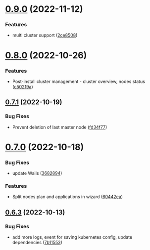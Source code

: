 # [0.9.0](https://github.com/dsieradzki/k4prox/compare/v0.8.0...v0.9.0) (2022-11-12)


### Features

* multi cluster support ([2ce8508](https://github.com/dsieradzki/k4prox/commit/2ce8508e5551ecf523ca3a815713371f468ddb23))



# [0.8.0](https://github.com/dsieradzki/k4prox/compare/v0.7.1...v0.8.0) (2022-10-26)


### Features

* Post-install cluster management - cluster overview, nodes status ([c50219a](https://github.com/dsieradzki/k4prox/commit/c50219acced29aa920952c797ac69c56e4a042a1))



## [0.7.1](https://github.com/dsieradzki/k4prox/compare/v0.7.0...v0.7.1) (2022-10-19)


### Bug Fixes

* Prevent deletion of last master node ([fd34f77](https://github.com/dsieradzki/k4prox/commit/fd34f777ce021cb4e8b9eecd74338f46b7600325))



# [0.7.0](https://github.com/dsieradzki/k4prox/compare/v0.6.3...v0.7.0) (2022-10-18)


### Bug Fixes

* update Wails ([3682894](https://github.com/dsieradzki/k4prox/commit/36828947623c61c28420a1706eac9f209fe775d7))


### Features

* Split nodes plan and applications in wizard ([60442ea](https://github.com/dsieradzki/k4prox/commit/60442ea61e461b1ed5bb78388f88f9b7a770cd35))



## [0.6.3](https://github.com/dsieradzki/k4prox/compare/v0.6.2...v0.6.3) (2022-10-13)


### Bug Fixes

* add more logs, event for saving kubernetes config, update dependencies ([7b11553](https://github.com/dsieradzki/k4prox/commit/7b11553f30ffad79261183e40a005ff9ce57fdf9))



